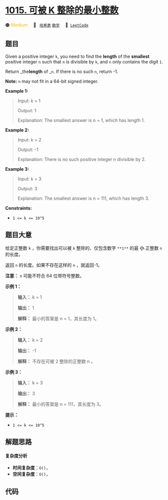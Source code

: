 # [1015. 可被 K 整除的最小整数](https://leetcode.com/problems/smallest-integer-divisible-by-k)

🟠 <font color=#ffb800>Medium</font>&emsp; 🔖&ensp; [`哈希表`](/leetcode/outline/tag/hash-table.md) [`数学`](/leetcode/outline/tag/math.md)&emsp; 🔗&ensp;[`LeetCode`](https://leetcode.com/problems/smallest-integer-divisible-by-k)

## 题目

Given a positive integer `k`, you need to find the **length** of the
**smallest** positive integer `n` such that `n` is divisible by `k`, and `n`
only contains the digit `1`.

Return _the**length** of _`n`. If there is no such `n`, return -1.

**Note:** `n` may not fit in a 64-bit signed integer.



**Example 1:**

> Input: k = 1
> 
> Output: 1
> 
> Explanation: The smallest answer is n = 1, which has length 1.

**Example 2:**

> Input: k = 2
> 
> Output: -1
> 
> Explanation: There is no such positive integer n divisible by 2.

**Example 3:**

> Input: k = 3
> 
> Output: 3
> 
> Explanation: The smallest answer is n = 111, which has length 3.

**Constraints:**

  * `1 <= k <= 10^5`


## 题目大意

给定正整数 `k` ，你需要找出可以被 `k` 整除的、仅包含数字 `**1**` 的最 **小** 正整数 `n` 的长度。

返回 `n` 的长度。如果不存在这样的 `n` ，就返回-1。

**注意：** `n` 可能不符合 64 位带符号整数。



**示例 1：**

> 
> 
> 
> 
> 
> **输入：** k = 1
> 
> **输出：** 1
> 
> **解释：** 最小的答案是 n = 1，其长度为 1。

**示例 2：**

> 
> 
> 
> 
> 
> **输入：** k = 2
> 
> **输出：** -1
> 
> **解释：** 不存在可被 2 整除的正整数 n 。

**示例 3：**

> 
> 
> 
> 
> 
> **输入：** k = 3
> 
> **输出：** 3
> 
> **解释：** 最小的答案是 n = 111，其长度为 3。



**提示：**

  * `1 <= k <= 10^5`


## 解题思路

#### 复杂度分析

- **时间复杂度**：`O()`，
- **空间复杂度**：`O()`，

## 代码

```javascript

```